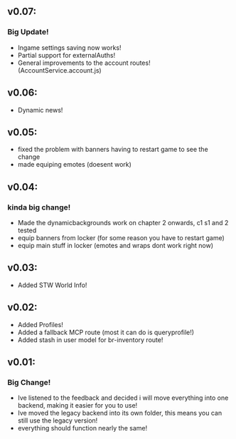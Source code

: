 ## v0.07:
### Big Update!
- Ingame settings saving now works!
- Partial support for externalAuths!
- General improvements to the account routes! (AccountService.account.js)

## v0.06:
- Dynamic news!

## v0.05:
- fixed the problem with banners having to restart game to see the change
- made equiping emotes (doesent work)

## v0.04:
### kinda big change!
- Made the dynamicbackgrounds work on chapter 2 onwards, c1 s1 and 2 tested
- equip banners from locker (for some reason you have to restart game)
- equip main stuff in locker (emotes and wraps dont work right now)

## v0.03:
- Added STW World Info!

## v0.02:
- Added Profiles!
- Added a fallback MCP route (most it can do is queryprofile!)
- Added stash in user model for br-inventory route!

## v0.01:
### Big Change!
- Ive listened to the feedback and decided i will move everything into one backend, making it easier for you to use!
- Ive moved the legacy backend into its own folder, this means you can still use the legacy version!
- everything should function nearly the same!